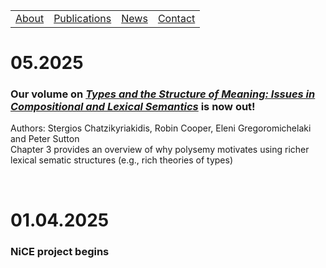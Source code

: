 <table>
  <tbody>
    <tr>
      <td><a href="index">About</a></td>
      <td><a href="papers">Publications</a></td>
      <td><a href="news">News</a></td>
      <td><a href="contact">Contact</a></td>
    </tr>
    </tbody>
</table>


# 05.2025

### Our volume on <a href="[url](https://www.cambridge.org/core/elements/types-and-the-structure-of-meaning/27C1813D046DADA53FC6A2BEC505E941)"><i>Types and the Structure of Meaning: Issues in Compositional and Lexical Semantics</i></a> is now out! <br>
<p> Authors: Stergios Chatzikyriakidis, Robin Cooper, Eleni Gregoromichelaki and Peter Sutton <br> 
Chapter 3 provides an overview of why polysemy motivates using richer lexical sematic structures (e.g., rich theories of types)  
</p>

<br>

# 01.04.2025  

### NiCE project begins
